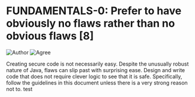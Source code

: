 # FUNDAMENTALS-0: Prefer to have obviously no flaws rather than no obvious flaws [8]

![Author](https://img.shields.io/badge/Author-Oracle-blue.svg)
![Agree](https://img.shields.io/badge/AGREE-4-green.svg)

Creating secure code is not necessarily easy. Despite the unusually robust nature of Java, flaws can slip past with surprising ease. Design and write code that does not require clever logic to see that it is safe. Specifically, follow the guidelines in this document unless there is a very strong reason not to.
test